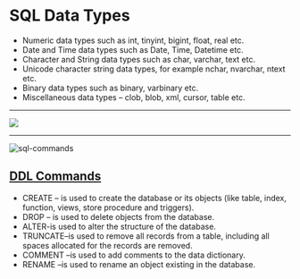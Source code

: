 # SQL Data Types
* Numeric data types such as int, tinyint, bigint, float, real etc.
* Date and Time data types such as Date, Time, Datetime etc.
* Character and String data types such as char, varchar, text etc.
* Unicode character string data types, for example nchar, nvarchar, ntext etc.
* Binary data types such as binary, varbinary etc.
* Miscellaneous data types – clob, blob, xml, cursor, table etc.
---
![](https://user-images.githubusercontent.com/49315942/65149737-b5375380-da33-11e9-87ff-96879d5a533c.PNG)

---

![sql-commands](https://user-images.githubusercontent.com/49315942/65311090-b20da600-dba0-11e9-838e-87b1247abd49.jpg)


## [DDL Commands](https://www.geeksforgeeks.org/sql-ddl-dql-dml-dcl-tcl-commands/)
* CREATE – is used to create the database or its objects (like table, index, function, views, store procedure and triggers).
* DROP – is used to delete objects from the database.
* ALTER-is used to alter the structure of the database.
* TRUNCATE–is used to remove all records from a table, including all spaces allocated for the records are removed.
* COMMENT –is used to add comments to the data dictionary.
* RENAME –is used to rename an object existing in the database.
